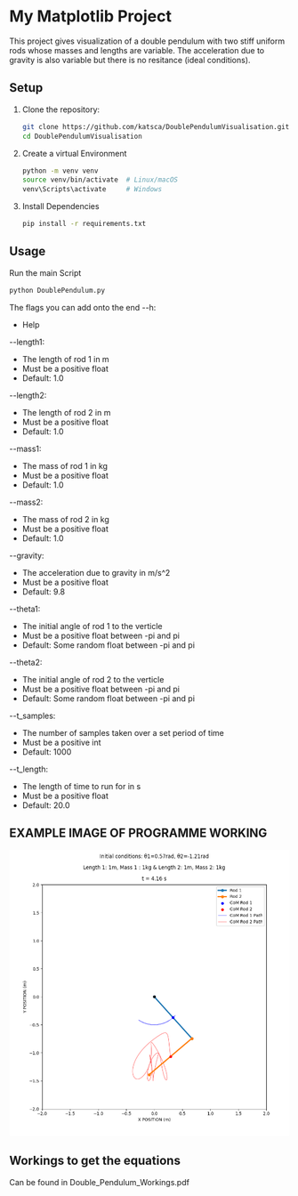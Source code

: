 # My Matplotlib Project

This project gives visualization of a double pendulum with two stiff uniform rods whose masses and lengths are variable. The acceleration due to gravity is also variable but there is no resitance (ideal conditions).

## Setup

1. Clone the repository:
   ```bash
   git clone https://github.com/katsca/DoublePendulumVisualisation.git
   cd DoublePendulumVisualisation
   
2. Create a virtual Environment 
   ```bash
   python -m venv venv
   source venv/bin/activate  # Linux/macOS
   venv\Scripts\activate     # Windows

3. Install Dependencies
   ```bash
   pip install -r requirements.txt
   
## Usage

Run the main Script
   ```bash
   python DoublePendulum.py
   ```

The flags you can add onto the end
--h:
   * Help
   
--length1:
   * The length of rod 1 in m
   * Must be a positive float
   * Default: 1.0
   
--length2:
   * The length of rod 2 in m<br>
   * Must be a positive float
   * Default: 1.0
   
--mass1:
   * The mass of rod 1 in kg
   * Must be a positive float
   * Default: 1.0
   
--mass2:
   * The mass of rod 2 in kg
   * Must be a positive float
   * Default: 1.0 

--gravity:
   * The acceleration due to gravity in m/s^2
   * Must be a positive float
   * Default: 9.8
   
--theta1:
   * The initial angle of rod 1 to the verticle
   * Must be a positive float between -pi and pi
   * Default: Some random float between -pi and pi

--theta2:
   * The initial angle of rod 2 to the verticle
   * Must be a positive float between -pi and pi
   * Default: Some random float between -pi and pi

--t_samples:
   * The number of samples taken over a set period of time
   * Must be a positive int
   * Default: 1000

--t_length:
   * The length of time to run for in s
   * Must be a positive float
   * Default: 20.0


## EXAMPLE IMAGE OF PROGRAMME WORKING
![alt text](https://github.com/katsca/DoublePendulumVisualisation/blob/main/ExampleImage.png?raw=true)


## Workings to get the equations
Can be found in Double_Pendulum_Workings.pdf
